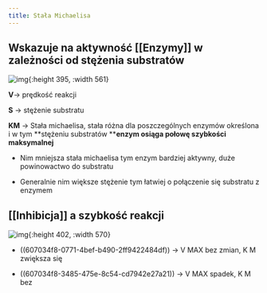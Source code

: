 ```yaml
---
title: Stała Michaelisa
---
```

## Wskazuje na aktywność [[Enzymy]] w zależności od stężenia substratów

![img](http://e-biotechnologia.pl/obrazki/wykres_enzymy11.GIF){:height 395, :width 561}

**V**→ prędkość reakcji

**S** → stężenie substratu

**KM** → Stała michaelisa, stała różna dla poszczególnych enzymów określona i w tym **stężeniu substratów **__enzym osiąga **połowę** szybkości maksymalnej__

- Nim mniejsza stała michaelisa tym enzym bardziej aktywny, duże powinowactwo do substratu

- Generalnie nim większe stężenie tym łatwiej o połączenie się substratu z enzymem
## [[Inhibicja]] a szybkość reakcji

![img](https://cdn.discordapp.com/attachments/738092871021756817/829651322033930310/unknown.png){:height 402, :width 570}

- ((607034f8-0771-4bef-b490-2ff9422484df)) → V MAX  bez zmian, K M  zwiększa się

- ((607034f8-3485-475e-8c54-cd7942e27a21)) → V MAX spadek, K M   bez

